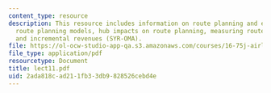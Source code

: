 ```yaml
---
content_type: resource
description: This resource includes information on route planning and evaluation,
  route planning models, hub impacts on route planning, measuring route "Profitability",
  and incremental revenues (SYR-OMA).
file: https://ol-ocw-studio-app-qa.s3.amazonaws.com/courses/16-75j-airline-management-spring-2006/2ada818cad211fb33db9828526cebd4e_lect11.pdf
file_type: application/pdf
resourcetype: Document
title: lect11.pdf
uid: 2ada818c-ad21-1fb3-3db9-828526cebd4e
---
```

